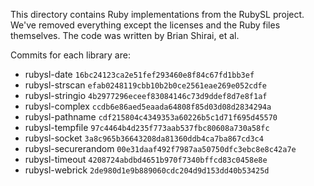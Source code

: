This directory contains Ruby implementations from the RubySL project. We've
removed everything except the licenses and the Ruby files themselves. The code
was written by Brian Shirai, et al.

Commits for each library are:

* rubysl-date `16bc24123ca2e51fef293460e8f84c67fd1bb3ef`
* rubysl-strscan `efab0248119cbb10b2b0ce2561eae269e052cdfe`
* rubysl-stringio `4b2977296eceef83084146c73d9ddef8d7e8f1af`
* rubysl-complex `ccdb6e86aed5eaada64808f85d03d08d2834294a`
* rubysl-pathname `cdf215804c4349353a60226b5c1d71f695d45570`
* rubysl-tempfile `97c4464b4d235f773aab537fbc80608a730a58fc`
* rubysl-socket `3a8c965b36643208da81360ddb4ca7ba867cd3c4`
* rubysl-securerandom `00e31daaf492f7987aa50750dfc3ebc8e8c42a7e`
* rubysl-timeout `4208724abdbd4651b970f7340bffcd83c0458e8e`
* rubysl-webrick `2de980d1e9b889060cdc204d9d153dd40b53425d`
